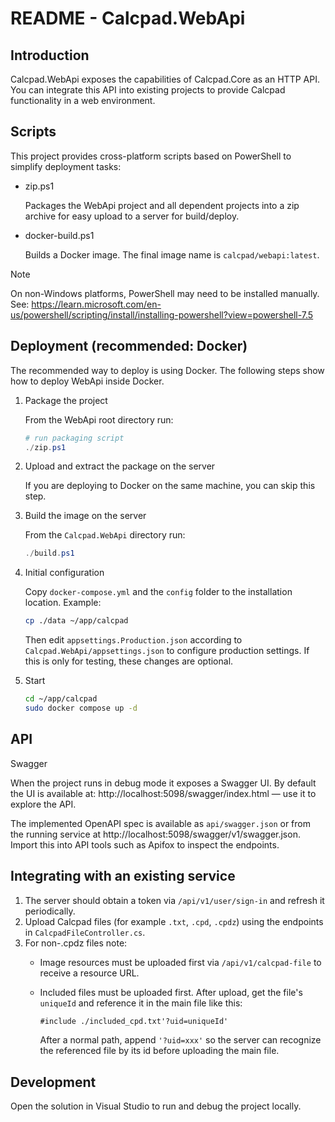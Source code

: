 # README - Calcpad.WebApi

## Introduction

Calcpad.WebApi exposes the capabilities of Calcpad.Core as an HTTP API. You can integrate this API into existing projects to provide Calcpad functionality in a web environment.

## Scripts

This project provides cross-platform scripts based on PowerShell to simplify deployment tasks:

- zip.ps1

  Packages the WebApi project and all dependent projects into a zip archive for easy upload to a server for build/deploy.

- docker-build.ps1

  Builds a Docker image. The final image name is `calcpad/webapi:latest`.

Note

On non-Windows platforms, PowerShell may need to be installed manually. See: https://learn.microsoft.com/en-us/powershell/scripting/install/installing-powershell?view=powershell-7.5

## Deployment (recommended: Docker)

The recommended way to deploy is using Docker. The following steps show how to deploy WebApi inside Docker.

1. Package the project

	From the WebApi root directory run:

	```powershell
	# run packaging script
	./zip.ps1
	```

2. Upload and extract the package on the server

	If you are deploying to Docker on the same machine, you can skip this step.

3. Build the image on the server

	From the `Calcpad.WebApi` directory run:

	```powershell
	./build.ps1
	```

4. Initial configuration

	Copy `docker-compose.yml` and the `config` folder to the installation location. Example:

	```bash
	cp ./data ~/app/calcpad
	```

	Then edit `appsettings.Production.json` according to `Calcpad.WebApi/appsettings.json` to configure production settings. If this is only for testing, these changes are optional.

5. Start

	```bash
	cd ~/app/calcpad
	sudo docker compose up -d
	```

## API

Swagger

When the project runs in debug mode it exposes a Swagger UI. By default the UI is available at: http://localhost:5098/swagger/index.html — use it to explore the API.

The implemented OpenAPI spec is available as `api/swagger.json` or from the running service at http://localhost:5098/swagger/v1/swagger.json. Import this into API tools such as Apifox to inspect the endpoints.

## Integrating with an existing service

1. The server should obtain a token via `/api/v1/user/sign-in` and refresh it periodically.
2. Upload Calcpad files (for example `.txt`, `.cpd`, `.cpdz`) using the endpoints in `CalcpadFileController.cs`.
3. For non-.cpdz files note:
	- Image resources must be uploaded first via `/api/v1/calcpad-file` to receive a resource URL.
	- Included files must be uploaded first. After upload, get the file's `uniqueId` and reference it in the main file like this:

	  ```tex
	  #include ./included_cpd.txt'?uid=uniqueId'
	  ```

	  After a normal path, append `'?uid=xxx'` so the server can recognize the referenced file by its id before uploading the main file.

## Development

Open the solution in Visual Studio to run and debug the project locally.


